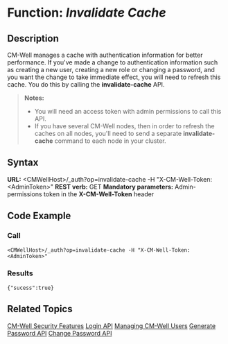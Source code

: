 # Function: *Invalidate Cache* #

## Description ##

CM-Well manages a cache with authentication information for better performance. If you've made a change to authentication information such as creating a new user, creating a new role or changing a password, and you want the change to take immediate effect, you will need to refresh this cache. You do this by calling the **invalidate-cache** API.

>**Notes:** 
>* You will need an access token with admin permissions to call this API.
>* If you have several CM-Well nodes, then in order to refresh the caches on all nodes, you'll need to send a separate **invalidate-cache** command to each node in your cluster.

## Syntax ##

**URL:** \<CMWellHost\>/_auth?op=invalidate-cache -H "X-CM-Well-Token:\<AdminToken\>"
**REST verb:** GET
**Mandatory parameters:** Admin-permissions token in the **X-CM-Well-Token** header

## Code Example ##

### Call ###

    <CMWellHost>/_auth?op=invalidate-cache -H "X-CM-Well-Token:<AdminToken>"

### Results ###

    {"sucess":true}

## Related Topics ##
[CM-Well Security Features](DevGuide.CM-WellSecurityFeatures.md)
[Login API](API.Login.Login.md)
[Managing CM-Well Users](DevGuide.ManagingUsers.md)
[Generate Password API](API.Auth.GeneratePassword.md)
[Change Password API](API.Auth.ChangePassword.md)